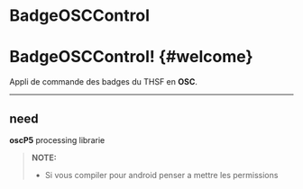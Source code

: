 **BadgeOSCControl**
=======

BadgeOSCControl!  {#welcome}
=====================


Appli de commande des badges du THSF en  **OSC**.

----------


need 
---------

**oscP5** processing librarie

> **NOTE:**
> 
> - Si vous compiler pour android penser a mettre les permissions 

